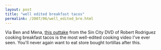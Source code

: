 ```yaml
---
layout: post
title: "well edited breakfast tacos"
permalink: /2007/06/well_edited_bre.html
---
```


<p>Via Ben and Mena, <a href="http://youtube.com/watch?v=Z27W-JZHjC8">this outtake</a> from the Sin City DVD of Robert Rodriguez cooking breakfast tacos is the most well-edited cooking video I've ever seen. You'll never again want to eat store bought tortillas after this.</p>

<object width="425" height="350"><param value="http://www.youtube.com/v/Z27W-JZHjC8" name="movie" /><param value="transparent" name="wmode" /><embed width="425" height="350" wmode="transparent" type="application/x-shockwave-flash" src="http://www.youtube.com/v/Z27W-JZHjC8"></embed></object>


